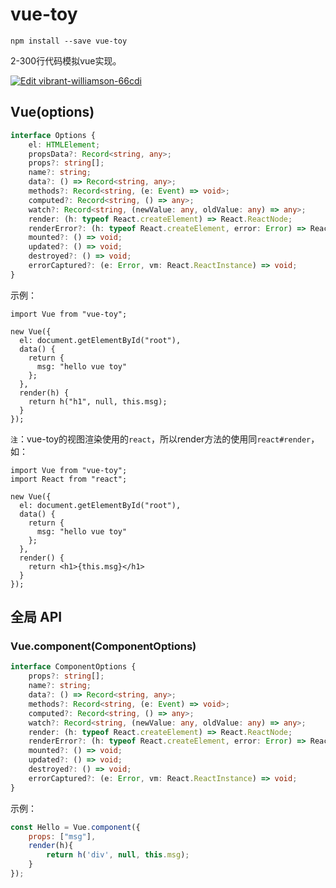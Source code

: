 # vue-toy

```
npm install --save vue-toy
```

2-300行代码模拟vue实现。

[![Edit vibrant-williamson-66cdi](https://codesandbox.io/static/img/play-codesandbox.svg)](https://codesandbox.io/s/vibrant-williamson-66cdi?fontsize=14&hidenavigation=1&theme=dark)


## Vue(options)
```ts
interface Options {
    el: HTMLElement;
	propsData?: Record<string, any>;
	props?: string[];
	name?: string;
	data?: () => Record<string, any>;
	methods?: Record<string, (e: Event) => void>;
	computed?: Record<string, () => any>;
	watch?: Record<string, (newValue: any, oldValue: any) => any>;
	render: (h: typeof React.createElement) => React.ReactNode;
	renderError?: (h: typeof React.createElement, error: Error) => React.ReactNode;
	mounted?: () => void;
	updated?: () => void;
	destroyed?: () => void;
	errorCaptured?: (e: Error, vm: React.ReactInstance) => void;
}
```

示例：
```
import Vue from "vue-toy";

new Vue({
  el: document.getElementById("root"),
  data() {
    return {
      msg: "hello vue toy"
    };
  },
  render(h) {
    return h("h1", null, this.msg);
  }
});

```

`注`：vue-toy的视图渲染使用的`react`，所以render方法的使用同`react#render`，如：
```
import Vue from "vue-toy";
import React from "react";

new Vue({
  el: document.getElementById("root"),
  data() {
    return {
      msg: "hello vue toy"
    };
  },
  render() {
    return <h1>{this.msg}</h1>
  }
});
```

## 全局 API

### Vue.component(ComponentOptions)
```ts
interface ComponentOptions {
	props?: string[];
	name?: string;
	data?: () => Record<string, any>;
	methods?: Record<string, (e: Event) => void>;
	computed?: Record<string, () => any>;
	watch?: Record<string, (newValue: any, oldValue: any) => any>;
	render: (h: typeof React.createElement) => React.ReactNode;
	renderError?: (h: typeof React.createElement, error: Error) => React.ReactNode;
	mounted?: () => void;
	updated?: () => void;
	destroyed?: () => void;
	errorCaptured?: (e: Error, vm: React.ReactInstance) => void;
}
```

示例：
```js
const Hello = Vue.component({
    props: ["msg"],
    render(h){
        return h('div', null, this.msg);
    }
});
```

